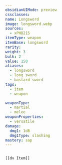 ```yaml
---
obsidianUIMode: preview
cssclasses: 
name: Longsword
image: longsword.webp
sources:
  - xPHB215
itemType: weapon
itemBase: longsword
rarity: 
weight: 3
bulk: 2
value: 150
aliases:
  - longsword
  - long sword
  - bastard sword
tags:
  - item
  - weapon

weaponType: 
  - martial
  - melee
weaponProperties:
  - versatile
damage:
  dmg1: 1d8
  dmg1Type: slashing
mastery: sap
---
```


```meta-bind-embed

[[dv Item]]

```
